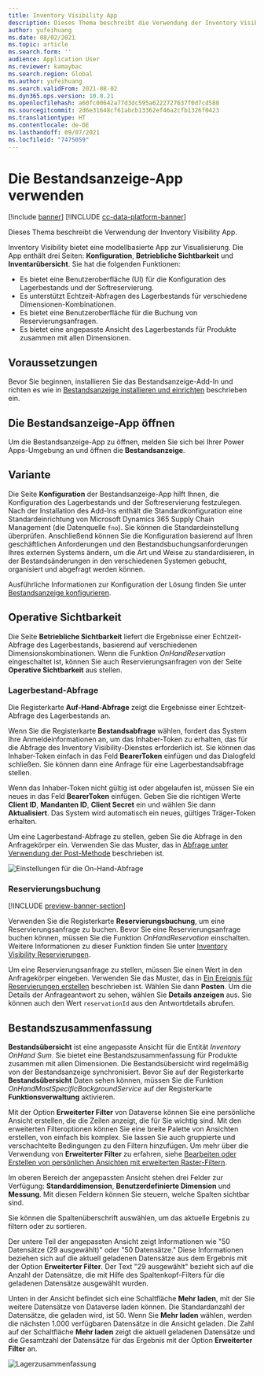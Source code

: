 ```yaml
---
title: Inventory Visibility App
description: Dieses Thema beschreibt die Verwendung der Inventory Visibility App.
author: yufeihuang
ms.date: 08/02/2021
ms.topic: article
ms.search.form: ''
audience: Application User
ms.reviewer: kamaybac
ms.search.region: Global
ms.author: yufeihuang
ms.search.validFrom: 2021-08-02
ms.dyn365.ops.version: 10.0.21
ms.openlocfilehash: a60fc00642a77d3dc595a6222727637f0d7cd588
ms.sourcegitcommit: 2d6e31648cf61abcb13362ef46a2cfb1326f0423
ms.translationtype: HT
ms.contentlocale: de-DE
ms.lasthandoff: 09/07/2021
ms.locfileid: "7475059"
---
```

# <a name="use-the-inventory-visibility-app"></a>Die Bestandsanzeige-App verwenden

[!include [banner](../includes/banner.md)]
[!INCLUDE [cc-data-platform-banner](../../includes/cc-data-platform-banner.md)]

Dieses Thema beschreibt die Verwendung der Inventory Visibility App.

Inventory Visibility bietet eine modellbasierte App zur Visualisierung. Die App enthält drei Seiten: **Konfiguration**, **Betriebliche Sichtbarkeit** und **Inventarübersicht**. Sie hat die folgenden Funktionen:

- Es bietet eine Benutzeroberfläche (UI) für die Konfiguration des Lagerbestands und der Softreservierung.
- Es unterstützt Echtzeit-Abfragen des Lagerbestands für verschiedene Dimensionen-Kombinationen.
- Es bietet eine Benutzeroberfläche für die Buchung von Reservierungsanfragen.
- Es bietet eine angepasste Ansicht des Lagerbestands für Produkte zusammen mit allen Dimensionen.

## <a name="prerequisites"></a>Voraussetzungen

Bevor Sie beginnen, installieren Sie das Bestandsanzeige-Add-In und richten es wie in [Bestandsanzeige installieren und einrichten](inventory-visibility-setup.md) beschrieben ein.

## <a name="open-the-inventory-visibility-app"></a>Die Bestandsanzeige-App öffnen

Um die Bestandsanzeige-App zu öffnen, melden Sie sich bei Ihrer Power Apps-Umgebung an und öffnen die **Bestandsanzeige**.

## <a name="configuration"></a><a name="configuration"></a>Variante

Die Seite **Konfiguration** der Bestandsanzeige-App hilft Ihnen, die Konfiguration des Lagerbestands und der Softreservierung festzulegen. Nach der Installation des Add-Ins enthält die Standardkonfiguration eine Standardeinrichtung von Microsoft Dynamics 365 Supply Chain Management (die Datenquelle `fno`). Sie können die Standardeinstellung überprüfen. Anschließend können Sie die Konfiguration basierend auf Ihren geschäftlichen Anforderungen und den Bestandsbuchungsanforderungen Ihres externen Systems ändern, um die Art und Weise zu standardisieren, in der Bestandsänderungen in den verschiedenen Systemen gebucht, organisiert und abgefragt werden können.

Ausführliche Informationen zur Konfiguration der Lösung finden Sie unter [Bestandsanzeige konfigurieren](inventory-visibility-configuration.md).

## <a name="operational-visibility"></a>Operative Sichtbarkeit

Die Seite **Betriebliche Sichtbarkeit** liefert die Ergebnisse einer Echtzeit-Abfrage des Lagerbestands, basierend auf verschiedenen Dimensionskombinationen. Wenn die Funktion *OnHandReservation* eingeschaltet ist, können Sie auch Reservierungsanfragen von der Seite **Operative Sichtbarkeit** aus stellen.

### <a name="on-hand-query"></a>Lagerbestand-Abfrage

Die Registerkarte **Auf-Hand-Abfrage** zeigt die Ergebnisse einer Echtzeit-Abfrage des Lagerbestands an.

Wenn Sie die Registerkarte **Bestandsabfrage** wählen, fordert das System Ihre Anmeldeinformationen an, um das Inhaber-Token zu erhalten, das für die Abfrage des Inventory Visibility-Dienstes erforderlich ist. Sie können das Inhaber-Token einfach in das Feld **BearerToken** einfügen und das Dialogfeld schließen. Sie können dann eine Anfrage für eine Lagerbestandsabfrage stellen.

Wenn das Inhaber-Token nicht gültig ist oder abgelaufen ist, müssen Sie ein neues in das Feld **BearerToken** einfügen. Geben Sie die richtigen Werte **Client ID**, **Mandanten ID**, **Client Secret** ein und wählen Sie dann **Aktualisiert**. Das System wird automatisch ein neues, gültiges Träger-Token erhalten.

Um eine Lagerbestand-Abfrage zu stellen, geben Sie die Abfrage in den Anfragekörper ein. Verwenden Sie das Muster, das in [Abfrage unter Verwendung der Post-Methode](inventory-visibility-api.md#query-with-post-method) beschrieben ist.

![Einstellungen für die On-Hand-Abfrage](media/inventory-visibility-query-settings.png "Einstellungen für die On-Hand-Abfrage")

### <a name="reservation-posting"></a>Reservierungsbuchung

[!INCLUDE [preview-banner-section](../../includes/preview-banner-section.md)]

Verwenden Sie die Registerkarte **Reservierungsbuchung**, um eine Reservierungsanfrage zu buchen. Bevor Sie eine Reservierungsanfrage buchen können, müssen Sie die Funktion *OnHandReservation* einschalten. Weitere Informationen zu dieser Funktion finden Sie unter [Inventory Visibility Reservierungen](inventory-visibility-reservations.md).

Um eine Reservierungsanfrage zu stellen, müssen Sie einen Wert in den Anfragekörper eingeben. Verwenden Sie das Muster, das in [Ein Ereignis für Reservierungen erstellen](inventory-visibility-api.md#create-one-reservation-event) beschrieben ist. Wählen Sie dann **Posten**. Um die Details der Anfrageantwort zu sehen, wählen Sie **Details anzeigen** aus. Sie können auch den Wert `reservationId` aus den Antwortdetails abrufen.

## <a name="inventory-summary"></a><a name="inventory-summary"></a>Bestandszusammenfassung

**Bestandsübersicht** ist eine angepasste Ansicht für die Entität *Inventory OnHand Sum*. Sie bietet eine Bestandszusammenfassung für Produkte zusammen mit allen Dimensionen. Die Bestandsübersicht wird regelmäßig von der Bestandsanzeige synchronisiert. Bevor Sie auf der Registerkarte **Bestandsübersicht** Daten sehen können, müssen Sie die Funktion *OnHandMostSpecificBackgroundService* auf der Registerkarte **Funktionsverwaltung** aktivieren.

Mit der Option **Erweiterter Filter** von Dataverse können Sie eine persönliche Ansicht erstellen, die die Zeilen anzeigt, die für Sie wichtig sind. Mit den erweiterten Filteroptionen können Sie eine breite Palette von Ansichten erstellen, von einfach bis komplex. Sie lassen Sie auch gruppierte und verschachtelte Bedingungen zu den Filtern hinzufügen. Um mehr über die Verwendung von **Erweiterter Filter** zu erfahren, siehe [Bearbeiten oder Erstellen von persönlichen Ansichten mit erweiterten Raster-Filtern](/powerapps/user/grid-filters-advanced).

Im oberen Bereich der angepassten Ansicht stehen drei Felder zur Verfügung: **Standarddimension**, **Benutzerdefinierte Dimension** und **Messung**. Mit diesen Feldern können Sie steuern, welche Spalten sichtbar sind.

Sie können die Spaltenüberschrift auswählen, um das aktuelle Ergebnis zu filtern oder zu sortieren.

Der untere Teil der angepassten Ansicht zeigt Informationen wie "50 Datensätze (29 ausgewählt)" oder "50 Datensätze." Diese Informationen beziehen sich auf die aktuell geladenen Datensätze aus dem Ergebnis mit der Option **Erweiterter Filter**. Der Text "29 ausgewählt" bezieht sich auf die Anzahl der Datensätze, die mit Hilfe des Spaltenkopf-Filters für die geladenen Datensätze ausgewählt wurden.

Unten in der Ansicht befindet sich eine Schaltfläche **Mehr laden**, mit der Sie weitere Datensätze von Dataverse laden können. Die Standardanzahl der Datensätze, die geladen wird, ist 50. Wenn Sie **Mehr laden** wählen, werden die nächsten 1.000 verfügbaren Datensätze in die Ansicht geladen. Die Zahl auf der Schaltfläche **Mehr laden** zeigt die aktuell geladenen Datensätze und die Gesamtzahl der Datensätze für das Ergebnis mit der Option **Erweiterter Filter** an.

![Lagerzusammenfassung](media/inventory-visibility-onhand-list.png "Lagerzusammenfassung")
